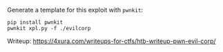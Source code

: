 Generate a template for this exploit with `pwnkit`:
```
pip install pwnkit
pwnkit xpl.py -f ./evilcorp
```

Writeup: https://4xura.com/writeups-for-ctfs/htb-writeup-pwn-evil-corp/
